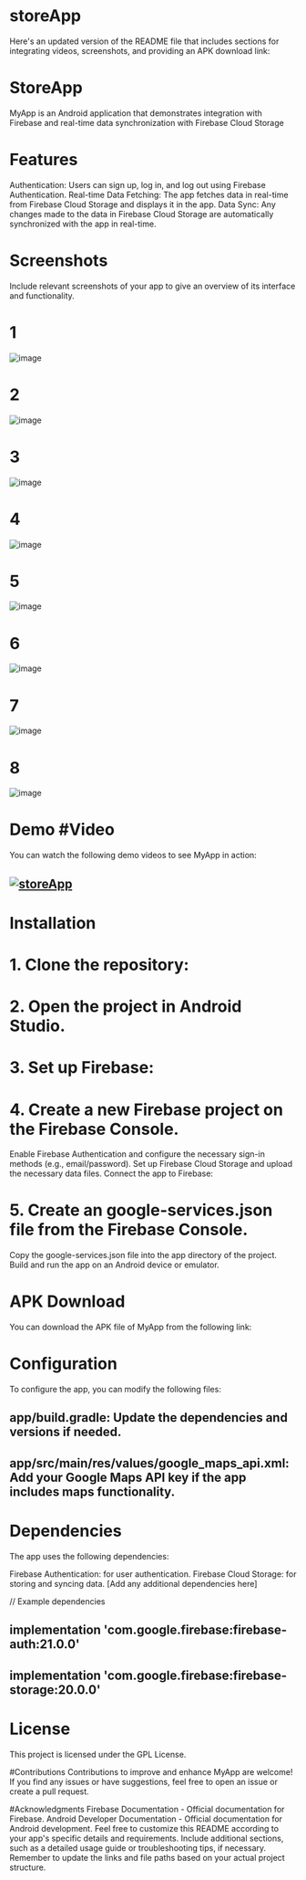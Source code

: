 # storeApp


Here's an updated version of the README file that includes sections for integrating videos, screenshots, and providing an APK download link:
# StoreApp
MyApp is an Android application that demonstrates integration with Firebase and real-time data synchronization with Firebase Cloud Storage

# Features
Authentication: Users can sign up, log in, and log out using Firebase Authentication.
Real-time Data Fetching: The app fetches data in real-time from Firebase Cloud Storage and displays it in the app.
Data Sync: Any changes made to the data in Firebase Cloud Storage are automatically synchronized with the app in real-time.


# Screenshots
Include relevant screenshots of your app to give an overview of its interface and functionality.

# 1
![image](https://github.com/helpichirag/storeApp/assets/134833243/0634db4a-cec2-4765-9d3d-f754a9a6b03a)

# 2
![image](https://github.com/helpichirag/storeApp/assets/134833243/07fa235d-f241-44de-b284-82b4919d46d0)

# 3
![image](https://github.com/helpichirag/storeApp/assets/134833243/fd631c14-38b4-4207-974c-bc974b3b3495)

# 4
![image](https://github.com/helpichirag/storeApp/assets/134833243/b0180de0-4384-47fa-8fed-2a865e6f4d74)

# 5
![image](https://github.com/helpichirag/storeApp/assets/134833243/c650d9a8-ebeb-4389-aefe-6f5dc2aa7c4e)

# 6
![image](https://github.com/helpichirag/storeApp/assets/134833243/a0df6036-a46f-453f-8f5f-62d71da741ea)

# 7
![image](https://github.com/helpichirag/storeApp/assets/134833243/4be81056-131b-4f6c-b2bd-628c4df34c89)

# 8
![image](https://github.com/helpichirag/storeApp/assets/134833243/f96b55a1-08d1-48c1-b9b8-cb67f668cc4d)





# Demo #Video
You can watch the following demo videos to see MyApp in action:
## [![storeApp](https://img.youtube.com/vi/r1MJ1EsaVis/0.jpg)](https://www.youtube.com/watch?v=r1MJ1EsaVis)



# Installation
# 1. Clone the repository:


# 2. Open the project in Android Studio.

# 3. Set up Firebase:

# 4. Create a new Firebase project on the Firebase Console.
Enable Firebase Authentication and configure the necessary sign-in methods (e.g., email/password).
Set up Firebase Cloud Storage and upload the necessary data files.
Connect the app to Firebase:

# 5. Create an google-services.json file from the Firebase Console.
Copy the google-services.json file into the app directory of the project.
Build and run the app on an Android device or emulator.


# APK Download
You can download the APK file of MyApp from the following link:




# Configuration
To configure the app, you can modify the following files:

## app/build.gradle: Update the dependencies and versions if needed.
## app/src/main/res/values/google_maps_api.xml: Add your Google Maps API key if the app includes maps functionality.


# Dependencies
The app uses the following dependencies:

Firebase Authentication: for user authentication.
Firebase Cloud Storage: for storing and syncing data.
[Add any additional dependencies here]

// Example dependencies
## implementation 'com.google.firebase:firebase-auth:21.0.0'
## implementation 'com.google.firebase:firebase-storage:20.0.0'


# License
This project is licensed under the GPL License.

#Contributions
Contributions to improve and enhance MyApp are welcome! If you find any issues or have suggestions, feel free to open an issue or create a pull request.


#Acknowledgments
Firebase Documentation - Official documentation for Firebase.
Android Developer Documentation - Official documentation for Android development.
Feel free to customize this README according to your app's specific details and requirements. Include additional sections, such as a detailed usage guide or troubleshooting tips, if necessary. Remember to update the links and file paths based on your actual project structure.
